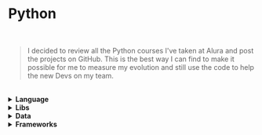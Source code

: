 # Python

<br>

> I decided to review all the Python courses I've taken at Alura and post the projects on GitHub. This is the best way I can find to make it possible for me to measure my evolution and still use the code to help the new Devs on my team.

<br>

<details>
    <summary>
        <b>Language</b>
    </summary>
            <li><b>P01</b> - Part 01: Introduction to the New Version of the Language</li>
            <li><b>P02</b> - Part 02: Advancing in Language</li>
            <li><b>P03</b> - Introduction to Object Orientation</li>
            <li><b>P04</b> - Advancing in Object Orientation</li>
            <li><b>P05</b> - Working with I/O</li>
            <li><b>P06</b> - Data Validation in the Brazilian Standard</li>
            <li><b>P07</b> - String in Python - Extracting Information from a URL</li>
            <li><b>P08</b> - Python - Good Code Practices with PEP8</li>
            <li><b>P09</b> - Python Collections - Part 1 - Lists and Tuples</li>
</details>
<details>
    <summary>
        <b>Libs</b>
    </summary>
            <li><b>P01</b> - Python for Data Science: Introduction to the Language and Numpy</li>
            <li><b>P03</b> - Python Pandas - Handling and Analyzing Data</li>
    </summary>
</details>
<details>
    <summary>
        <b>Data</b>
    </summary>
</details> 
<details>
    <summary>
        <b>Frameworks</b>
    </summary>
            <li><b>P01</b> - Flask - Part 01 - Create a Webapp with Python 3</li>
            <li><b>P02</b> - Flask - Part 02 - Advancing in Web Development</li>
</details> 